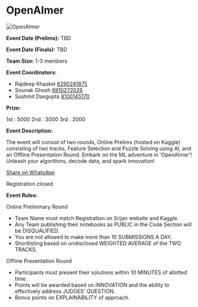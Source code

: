 # OpenAImer

![OpenAImer](https://srijanju.in/images/events/openalmer[1]-01.jpg)

**Event Date (Prelims):** TBD

**Event Date (Finals):** TBD

**Team Size:** 1-3 members

**Event Coordinators:**

- Rajdeep Khaskel [6290241875](tel:6290241875)
- Sounak Ghosh [8910272026](tel:8910272026)
- Sushmit Dasgupta [8100145170](tel:8100145170)

**Prize:**

1st : 5000
2nd : 3000
3rd : 2000

**Event Description:**

The event will consist of two rounds, Online Prelims (hosted on Kaggle) consisting of two tracks, Feature Selection and Puzzle Solving using AI, and an Offline Presentation Round.
Embark on the ML adventure in 'OpenAImer'! Unleash your algorithms, decode data, and spark innovation!

[Share on WhatsApp](https://wa.me/?text=Check%20out%20this%20event%3A%20OpenAImer%0A%0A%20The%20event%20will%20consist%20of%20two%20rounds%2C%20Online%20Prelims%20(hosted%20on%20Kaggle)%20consisting%20of%20two%20tracks%2C%20Feature%20Selection%20and%20Puzzle%20Solving%20using%20AI%2C%20and%20an%20Offline%20Presentation%20Round.%0A%20%20%20%20%20%20%20%20Embark%20on%20the%20ML%20adventure%20in%20%27OpenAImer%27!%20Unleash%20your%20algorithms%2C%20decode%20data%2C%20and%20spark%20innovation!%0A%0AHead%20over%20to%3A%20https%3A%2F%2Fsrijanju.in%2Fevents%2Fopenaimer%20for%20exploring%20it!)

Registration closed

**Event Rules:**

Online Preliminary Round

- Team Name must match Registration on Srijan website and Kaggle.
- Any Team publishing their notebooks as PUBLIC in the Code Section will be DISQUALIFIED.
- You are not allowed to make more than 10 SUBMISSIONS A DAY.
- Shortlisting based on undisclosed WEIGHTED AVERAGE of the TWO TRACKS.

Offline Presentation Round

- Participants must present their solutions within 10 MINUTES of allotted time.
- Points will be awarded based on INNOVATION and the ability to effectively address JUDGES' QUESTION.
- Bonus points on EXPLAINABILITY of approach.